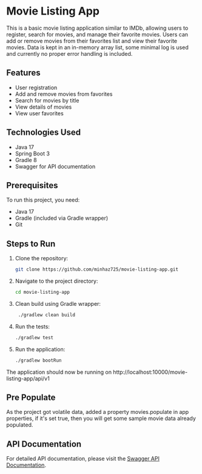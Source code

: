 # Movie Listing App

This is a basic movie listing application similar to IMDb, 
allowing users to register, search for movies, and manage their favorite movies. 
Users can add or remove movies from their favorites list and view their favorite movies.
Data is kept in an in-memory array list, some minimal log is used and currently no proper
error handling is included.

## Features
- User registration
- Add and remove movies from favorites
- Search for movies by title
- View details of movies
- View user favorites

## Technologies Used
- Java 17
- Spring Boot 3
- Gradle 8
- Swagger for API documentation

## Prerequisites
To run this project, you need:
- Java 17
- Gradle (included via Gradle wrapper)
- Git

## Steps to Run

1. Clone the repository:
   ```bash
   git clone https://github.com/minhaz725/movie-listing-app.git
   
2. Navigate to the project directory:
    ```bash
    cd movie-listing-app

3. Clean build using Gradle wrapper:
   ```bash
    ./gradlew clean build

4. Run the tests:
    ```bash
    ./gradlew test   
   
5. Run the application:
    ```bash
    ./gradlew bootRun   
   
The application should now be running on http://localhost:10000/movie-listing-app/api/v1

## Pre Populate
As the project got volatile data, added a property movies.populate in app properties, if it's set true,
then you will get some sample movie data already populated.

## API Documentation
For detailed API documentation, please visit the [Swagger API Documentation](http://localhost:10000/movie-listing-app/api/v1/swagger-ui/index.html#/).

